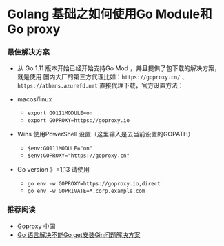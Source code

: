 # Golang 基础之如何使用Go Module和Go proxy

### 最佳解决方案

+ 从 Go 1.11 版本开始已经开始支持Go Mod ，并且提供了包下载的解决方案，就是使用 国内大厂的第三方代理比如：`https://goproxy.cn/` 、`https://athens.azurefd.net` 直接代理下载，官方设置方法：

+ macos/linux

    - `export GO111MODULE=on `
    - `export GOPROXY=https://goproxy.io`

+ Wins 使用PowerShell 设置（这里输入是去当前设置的GOPATH）
    - `$env:GO111MODULE="on"`
    - `$env:GOPROXY="https://goproxy.cn"`


+ Go version 》=1.13 请使用
    - `go env -w GOPROXY=https://goproxy.io,direct`
    - `go env -w GOPRIVATE=*.corp.example.com`



### 推荐阅读

+ [Goproxy 中国](https://github.com/goproxy/goproxy.cn/blob/master/README.zh-CN.md)
+ [Go 语言解决不能Go get安装Gin问题解决方案](https://www.idiot6.com/2019/07/23/go-gin-golang-x/)